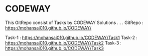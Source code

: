 # CODEWAY
This GitRepo consist of Tasks by CODEWAY Solutions
.
.
.
GitRepo : https://mohansai010.github.io/CODEWAY/

Task-1 : https://mohansai010.github.io/CODEWAY/Task1
Task-2 : https://mohansai010.github.io/CODEWAY/Task2
Task-3 : https://mohansai010.github.io/CODEWAY/Task3
